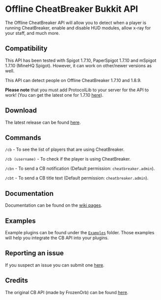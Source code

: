 # Offline CheatBreaker Bukkit API
The Offline CheatBreaker API will allow you to detect when a player is running CheatBreaker, enable and disable HUD modules, allow x-ray for your staff, and much more.

## Compatibility

This API has been tested with Spigot 1.7.10, PaperSpigot 1.7.10 and mSpigot 1.7.10 (MineHQ Spigot). However, it can work on other/newer versions as well.

This API can detect people on Offline CheatBreaker 1.7.10 and 1.8.9.

**Please note** that you must add ProtocolLib to your server for the API to work! (You can get the latest one for 1.7.10 [here](https://github.com/dmulloy2/ProtocolLib/releases/tag/3.7.0)).

## Download

The latest release can be found [here](https://github.com/Offline-Cheatbreaker/Offline-CheatBreaker-API/releases/latest).

## Commands

`/cb` - To see the list of players that are using CheatBreaker.

`/cb (username)` - To check if the player is using CheatBreaker.

`/cbn` - To send a CB notification (Default permission: `cheatbreaker.admin`).

`/cbt` - To send a CB title text (Default permission: `cheatbreaker.admin`).

## Documentation

Documentation can be found on the [wiki pages](https://github.com/Offline-Cheatbreaker/Offline-CheatBreaker-API/wiki).

## Examples

Example plugins can be found under the [`Examples`](/Examples) folder. Those examples will help you integrate the CB API into your plugins.

## Reporting an issue

If you suspect an issue you can submit one [here](https://github.com/Offline-Cheatbreaker/Offline-CheatBreaker-API/issues).

## Credits

The original CB API (made by FrozenOrb) can be found [here](https://github.com/CheatBreaker/CheatBreakerAPI).

